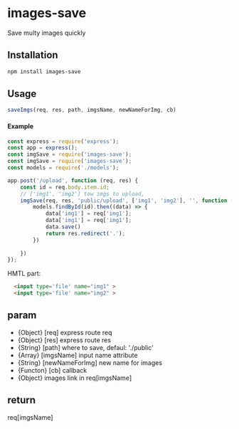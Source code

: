 # images-save

Save multy images quickly

## Installation

```bash
npm install images-save
```

## Usage 

```js
saveImgs(req, res, path, imgsName, newNameForImg, cb)
```

#### Example

```js
const express = require('express');
const app = express();
const imgSave = require('images-save');
const imgSave = require('images-save');
const models = require('./models');

app.post('/upload', function (req, res) {
    const id = req.body.item.id;
    // ['img1', 'img2'] tow imgs to upload,
    imgSave(req, res, 'public/upload', ['img1', 'img2'], '', function () {
        models.findById(id).then((data) => {
            data['img1'] = req['img1'];
            data['img1'] = req['img1'];
            data.save()
            return res.redirect('.');
        })
        
    })
});

```
HMTL part:

```html
  <input type='file' name="img1" >
  <input type='file' name="img2" >

```

## param

 *  {Object} [req] express route req
 *  {Object} [res] express route res
 *  {String} [path] where to save, defaul: './public'
 *  {Array} [imgsName] input name attribute
 *  {String} [newNameForImg] new name for images
 *  {Functon} [cb] callback
 *  {Object} images link in req[imgsName]

## return 

req[imgsName]

